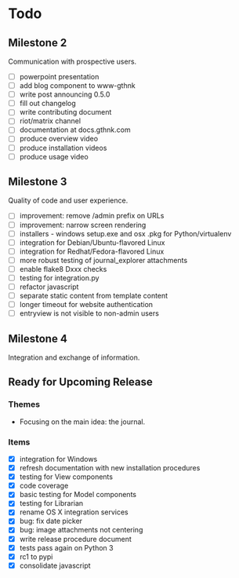 # Todo

## Milestone 2

Communication with prospective users.

- [ ] powerpoint presentation
- [ ] add blog component to www-gthnk
- [ ] write post announcing 0.5.0
- [ ] fill out changelog
- [ ] write contributing document
- [ ] riot/matrix channel
- [ ] documentation at docs.gthnk.com
- [ ] produce overview video
- [ ] produce installation videos
- [ ] produce usage video

## Milestone 3

Quality of code and user experience.

- [ ] improvement: remove /admin prefix on URLs
- [ ] improvement: narrow screen rendering
- [ ] installers - windows setup.exe and osx .pkg for Python/virtualenv
- [ ] integration for Debian/Ubuntu-flavored Linux
- [ ] integration for Redhat/Fedora-flavored Linux
- [ ] more robust testing of journal_explorer attachments
- [ ] enable flake8 Dxxx checks
- [ ] testing for integration.py
- [ ] refactor javascript
- [ ] separate static content from template content
- [ ] longer timeout for website authentication
- [ ] entryview is not visible to non-admin users

## Milestone 4

Integration and exchange of information.

## Ready for Upcoming Release

### Themes

- Focusing on the main idea: the journal.

### Items

- [x] integration for Windows
- [x] refresh documentation with new installation procedures
- [x] testing for View components
- [x] code coverage
- [x] basic testing for Model components
- [x] testing for Librarian
- [x] rename OS X integration services
- [x] bug: fix date picker
- [x] bug: image attachments not centering
- [x] write release procedure document
- [x] tests pass again on Python 3
- [x] rc1 to pypi
- [x] consolidate javascript
